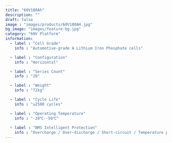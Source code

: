 ```yaml
---
title: "60V180Ah"
description: ""
draft: false
image : "images/products/60V180AH.jpg"
bg_image: "images/feature-bg.jpg"
category: "60V Platform"
information:
  - label : "Cell Grade"
    info : "Automotive-grade A Lithium Iron Phosphate cells"

  - label : "Configuration"
    info : "Horizontal"

  - label : "Series Count"
    info : "20"

  - label : "Weight"
    info : "72kg"

  - label : "Cycle Life"
    info : "≥2500 cycles"

  - label : "Operating Temperature"
    info : "-20℃--50℃"
    
  - label : "BMS Intelligent Protection"
    info : "Overcharge / Over-discharge / Short-circuit / Temperature protection"
---
```

